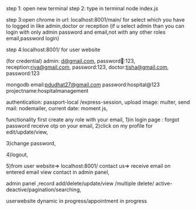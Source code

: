step 1: open new terminal
step 2: type in terminal
node index.js

step 3:open chrome
in url: localhost:8001/main/
for select which you have to logged in like admin,doctor or reception
(if u select admin than you can login with only admin password and email,not with any other roles email,password login)

step 4:localhost:8001/
for user website

(for credential)
admin: d@gmail.com,
password🔢:123, 
reception:riya@gmail.com,
password:123,
doctor:tisha@gmail.com,
password:123

mongodb
email:pdudhat27@gmail.com
password:hospital@123
projectname:hospitalmanagement

authentication: passport-local /express-session,
upload image: multer,
send mail: nodemailer,
current date: moment js,

functionality
first create any role with your email,
1)in login page : forgot password
                receive otp on your email,
2)click on my profile for edit/update/view,

3)change password,

4)logout,

5)from user website=> localhost:8001/
contact us=> receive email on entered email
view contact in admin panel,

admin panel ,record add/delete/update/view /multiple delete/ active-deactive/pagination/searching,

userwebsite dynamic in progress/appointment in progress
                




